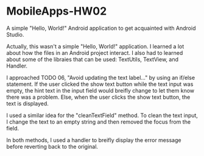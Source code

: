 # MobileApps-HW02
A simple "Hello, World!" Android application to get acquainted with Android Studio.

Actually, this wasn't a simple "Hello, World!" application. I learned a lot about how the files in an Android project interact. I also had to learned about some of the libraies that can be used: TextUtils, TextView, and Handler. 

I approached TODO 06, "Avoid updating the text label..." by using an if/else statement. If the user clicked the show text button while the text input was empty, the hint text in the input field would breifly change to let them know there was a problem. Else, when the user clicks the show text button, the text is displayed.

I used a similar idea for the "cleanTextField" method. To clean the text input, I change the text to an empty string and then removed the focus from the field.

In both methods, I used a handler to breifly display the error message before reverting back to the original.
